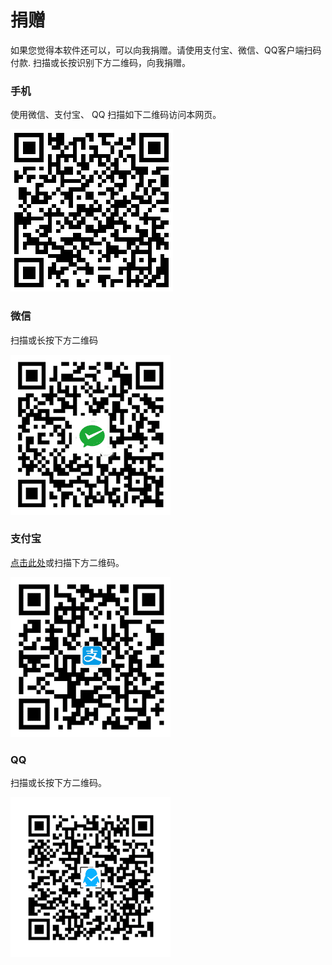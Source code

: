 ﻿#  捐赠

如果您觉得本软件还可以，可以向我捐赠。请使用支付宝、微信、QQ客户端扫码付款.
扫描或长按识别下方二维码，向我捐赠。

### 手机

使用微信、支付宝、 QQ 扫描如下二维码访问本网页。

![img](img/donate_homepage.png)


### 微信

扫描或长按下方二维码

![img](img/donate_wechat.png)


### 支付宝

[点击此处](HTTPS://QR.ALIPAY.COM/FKX01705XN8QUFV0CLMJ47)或扫描下方二维码。

![img](img/donate_alipay.png)


### QQ

扫描或长按下方二维码。

![img](img/donate_qq.png)

